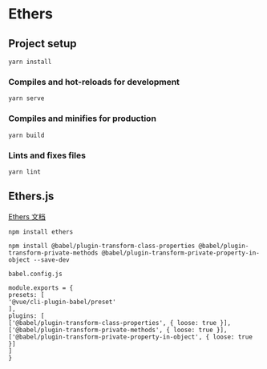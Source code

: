 # Ethers

## Project setup
```
yarn install
```

### Compiles and hot-reloads for development
```
yarn serve
```

### Compiles and minifies for production
```
yarn build
```

### Lints and fixes files
```
yarn lint
```
## Ethers.js
[Ethers 文档](https://docs.ethers.org/v6/getting-started/#starting-glossary)
```
npm install ethers
```

```
npm install @babel/plugin-transform-class-properties @babel/plugin-transform-private-methods @babel/plugin-transform-private-property-in-object --save-dev

babel.config.js

module.exports = {
presets: [
'@vue/cli-plugin-babel/preset'
],
plugins: [
['@babel/plugin-transform-class-properties', { loose: true }],
['@babel/plugin-transform-private-methods', { loose: true }],
['@babel/plugin-transform-private-property-in-object', { loose: true }]
]
}
```
